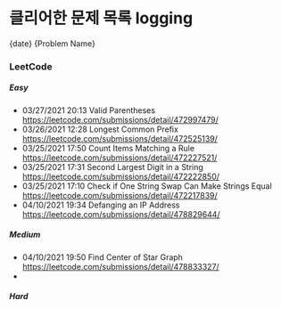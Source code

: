 # 클리어한 문제 목록 logging
{date} {Problem Name}
### LeetCode
##### Easy
- 03/27/2021 20:13 Valid Parentheses https://leetcode.com/submissions/detail/472997479/
- 03/26/2021 12:28 Longest Common Prefix https://leetcode.com/submissions/detail/472525139/
- 03/25/2021 17:50 Count Items Matching a Rule https://leetcode.com/submissions/detail/472227521/
- 03/25/2021 17:31 Second Largest Digit in a String https://leetcode.com/submissions/detail/472222850/
- 03/25/2021 17:10 Check if One String Swap Can Make Strings Equal https://leetcode.com/submissions/detail/472217839/
- 04/10/2021 19:34 Defanging an IP Address https://leetcode.com/submissions/detail/478829644/

##### Medium
- 04/10/2021 19:50 Find Center of Star Graph https://leetcode.com/submissions/detail/478833327/
- 
##### Hard
